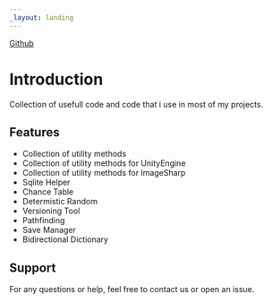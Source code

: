 ```yaml
---
_layout: landing
---
```


[Github](https://github.com/petrosik/Utility-Stuff)
# Introduction

Collection of usefull code and code that i use in most of my projects.

## Features

- Collection of utility methods
- Collection of utility methods for UnityEngine 
- Collection of utility methods for ImageSharp
- Sqlite Helper
- Chance Table
- Determistic Random
- Versioning Tool
- Pathfinding
- Save Manager
- Bidirectional Dictionary

## Support

For any questions or help, feel free to contact us or open an issue.
